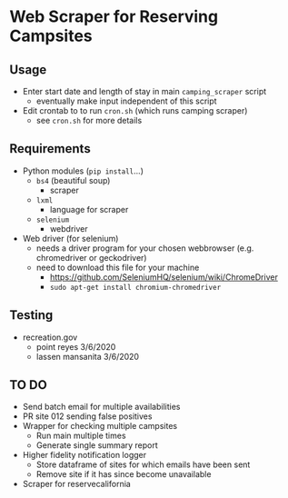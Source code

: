 # Web Scraper for Reserving Campsites

## Usage
- Enter start date and length of stay in main `camping_scraper` script
    + eventually make input independent of this script
- Edit crontab to to run `cron.sh` (which runs camping scraper)
    + see `cron.sh` for more details

## Requirements
- Python modules (`pip install`...)
    + `bs4` (beautiful soup)
        * scraper
    + `lxml`
        * language for scraper
    + `selenium` 
        + webdriver
- Web driver (for selenium)
    - needs a driver program for your chosen webbrowser (e.g. chromedriver or geckodriver)
    - need to download this file for your machine
        + https://github.com/SeleniumHQ/selenium/wiki/ChromeDriver
        + `sudo apt-get install chromium-chromedriver`

## Testing
- recreation.gov
    - point reyes 3/6/2020
    - lassen mansanita 3/6/2020


## TO DO
- Send batch email for multiple availabilities
- PR site 012 sending false positives
- Wrapper for checking multiple campsites
    - Run main multiple times
    - Generate single summary report
- Higher fidelity notification logger
    - Store dataframe of sites for which emails have been sent
    - Remove site if it has since become unavailable
- Scraper for reservecalifornia
